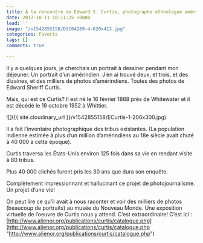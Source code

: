 ```yaml
---
title: À la rencontre de Edward S. Curtis, photographe ethnologue américain
date: 2017-10-11 18:11:25 +0000
lead: ''
image: "/v1542855158/DSC04289-4-620x413.jpg"
categories: Favoris
tags: []
comments: true

---
```

Il y a quelques jours, je cherchais un portrait à dessiner pendant mon déjeuner. Un portrait d’un amérindien. J’en ai trouvé deux, et trois, et des dizaines, et des milliers de photos d’amérindiens. Toutes des photos de Edward Sheriff Curtis.

Mais, qui est ce Curtis? Il est né le 16 février 1868 près de Whitewater et il est décédé le 19 octobre 1952 à Whittier.

![]({{ site.cloudinary_url }}/v1542855158/ECurtis-1-206x300.jpg)

Il a fait l’inventaire photographique des tribus existantes. (La population indienne estimée à plus d’un million d’amérindiens au 18e siècle avait chuté à 40 000 à cette époque).

Curtis traversa les États-Unis environ 125 fois dans sa vie en rendant visite à 80 tribus.

Plus 40 000 clichés furent pris les 30 ans que dura son enquête.

Complètement impressionnant et hallucinant ce projet de photojournalisme. Un projet d’une vie!

On peut lire ce qu’il avait à nous raconter et voir des milliers de photos (beaucoup de portraits) au musée du Nouveau Monde. Une exposition virtuelle de l’oeuvre de Curtis nous y attend. C’est extraordinaire! C’est ici : [http://www.alienor.org/publications/curtis/catalogue.php](http://www.alienor.org/publications/curtis/catalogue.php "http://www.alienor.org/publications/curtis/catalogue.php")